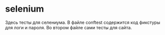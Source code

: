 # selenium
Здесь тесты для селениума. В файле conftest содержится код фикстуры для логи и пароля. Во втором файле сами тесты для сайта.
